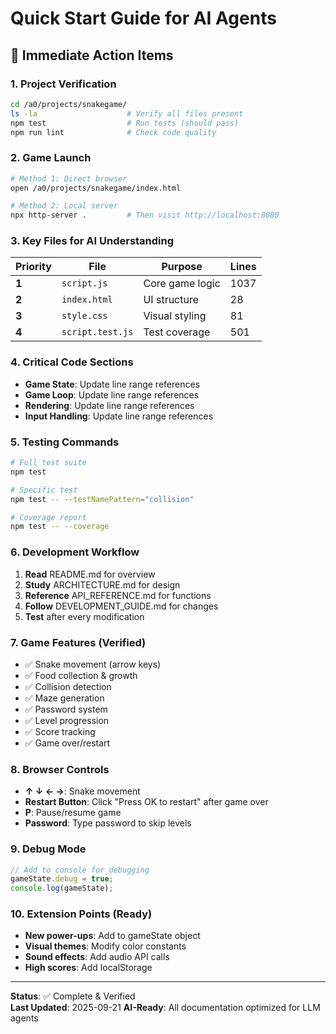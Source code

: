 # Quick Start Guide for AI Agents

## 🚀 Immediate Action Items

### 1. Project Verification
```bash
cd /a0/projects/snakegame/
ls -la                    # Verify all files present
npm test                  # Run tests (should pass)
npm run lint              # Check code quality
```

### 2. Game Launch
```bash
# Method 1: Direct browser
open /a0/projects/snakegame/index.html

# Method 2: Local server
npx http-server .         # Then visit http://localhost:8080
```

### 3. Key Files for AI Understanding
| Priority | File | Purpose | Lines |
|----------|------|---------|-------|
| **1** | `script.js` | Core game logic | 1037 |
| **2** | `index.html` | UI structure | 28 |
| **3** | `style.css` | Visual styling | 81 |
| **4** | `script.test.js` | Test coverage | 501 |

### 4. Critical Code Sections
- **Game State**: Update line range references
- **Game Loop**: Update line range references  
- **Rendering**: Update line range references
- **Input Handling**: Update line range references

### 5. Testing Commands
```bash
# Full test suite
npm test

# Specific test
npm test -- --testNamePattern="collision"

# Coverage report
npm test -- --coverage
```

### 6. Development Workflow
1. **Read** README.md for overview
2. **Study** ARCHITECTURE.md for design
3. **Reference** API_REFERENCE.md for functions
4. **Follow** DEVELOPMENT_GUIDE.md for changes
5. **Test** after every modification

### 7. Game Features (Verified)
- ✅ Snake movement (arrow keys)
- ✅ Food collection & growth
- ✅ Collision detection
- ✅ Maze generation
- ✅ Password system
- ✅ Level progression
- ✅ Score tracking
- ✅ Game over/restart

### 8. Browser Controls
- **↑ ↓ ← →**: Snake movement
- **Restart Button**: Click "Press OK to restart" after game over
- **P**: Pause/resume game
- **Password**: Type password to skip levels

### 9. Debug Mode
```javascript
// Add to console for debugging
gameState.debug = true;
console.log(gameState);
```

### 10. Extension Points (Ready)
- **New power-ups**: Add to gameState object
- **Visual themes**: Modify color constants
- **Sound effects**: Add audio API calls
- **High scores**: Add localStorage

---

**Status**: ✅ Complete & Verified  
**Last Updated**: 2025-09-21
**AI-Ready**: All documentation optimized for LLM agents
